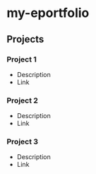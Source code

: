 # my-eportfolio

## Projects

### Project 1
- Description
- Link


### Project 2
- Description
- Link

### Project 3
- Description
- Link

